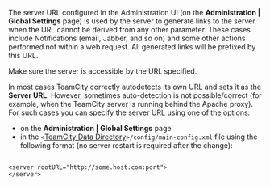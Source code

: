 [//]: # (title: Configuring Server URL)
[//]: # (auxiliary-id: Configuring Server URL)

The server URL configured in the Administration UI (on the __Administration | Global Settings__ page) is used by the server to generate links to the server  when the URL cannot be derived from any other parameter. These cases include Notifications (email, Jabber, and so on) and some other actions performed not within a web request. All generated links will be prefixed by this URL. 

Make sure the server is accessible by the URL specified.

In most cases TeamCity correctly autodetects its own URL and sets it as the __Server URL__. However, sometimes auto-detection is not possible/correct (for example, when the TeamCity server is running behind the Apache proxy). For such cases you can specify the server URL using one of the options: 
* on the __Administration |  Global Settings__ page  
* in the `<`[TeamCity Data Directory](teamcity-data-directory.md)`>/config/main-config.xml` file using the following format (no server restart is required after the change):

```Shell
    
<server rootURL="http://some.host.com:port">
</server>
        
```
